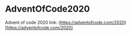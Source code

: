 # AdventOfCode2020

Advent of code 2020 link: (https://adventofcode.com/2020)[https://adventofcode.com/2020]
